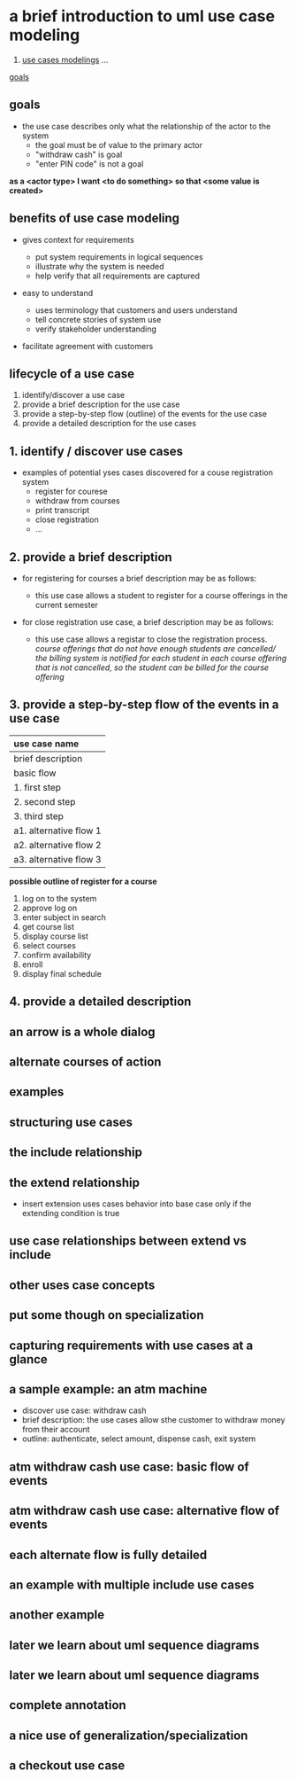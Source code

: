 # a brief introduction to uml use case modeling

1.  [use cases modelings](#use-cases-modeling)
...

[goals](#goals)

## goals

-  the use case describes only what the relationship of the actor to the system
    -  the goal must be of value to the primary actor
    -  "withdraw cash" is goal
    -  "enter PIN code" is not a goal

**as a \<actor type> I want \<to do something> so that \<some value is created>**

## benefits of use case modeling

-  gives context for requirements 
    -  put system requirements in logical sequences
    -  illustrate why the system is needed
    -  help verify that all requirements are captured

-  easy to understand
    -  uses terminology that customers and users understand
    -  tell concrete stories of system use
    -  verify stakeholder understanding

-  facilitate agreement with customers

## lifecycle of a use case

1.  identify/discover a use case
2.  provide a brief description for the use case
3.  provide a step-by-step flow (outline) of the events for the use case
4.  provide a detailed description for the use cases

##  1.  identify / discover use cases

-  examples of potential yses cases discovered for a couse registration system
    -  register for courese
    -  withdraw from courses
    -  print transcript
    -  close registration
    -  ...

##  2.  provide a brief description

-  for registering for courses a brief description may be as follows:
    -  this use case allows a student to register for a course offerings in the current semester

-  for close registration use case, a brief description may be as follows:
    -  this use case allows a registar to close the registration process.  _course offerings that do not have enough students are cancelled/  the billing system is notified for each student in each course offering that is not cancelled, so the student can be billed for the course offering_

##  3.  provide a step-by-step flow of the events in a use case

| use case name           |
|:------------------------|
| brief description       |
| basic flow              |
| 1.  first step          |
| 2.  second step         |
| 3.  third step          |
| a1.  alternative flow 1 |
| a2.  alternative flow 2 |
| a3.  alternative flow 3 |

**possible outline of register for a course**

1.  log on to the system
2.  approve log on
3.  enter subject in search
4.  get course list
5.  display course list
6.  select courses
7.  confirm availability
8.  enroll
9.  display final schedule

##  4.  provide a detailed description

##  an arrow is a whole dialog

##  alternate courses of action

##  examples

##  structuring use cases

##  the include relationship


##  the extend relationship

-  insert extension uses cases behavior into base case only if the extending condition is true

##  use case relationships between extend vs include

##  other uses case concepts

##  put some though on specialization

##  capturing requirements with use cases at a glance

##  a sample example:  an atm machine

-  discover use case:  withdraw cash
-  brief description:  the use cases allow sthe customer to withdraw money from their account
-  outline:  authenticate, select amount, dispense cash, exit system

##  atm withdraw cash use case:  basic flow of events

##  atm withdraw cash use case:  alternative flow of events 

##  each alternate flow is fully detailed

##  an example with multiple include use cases

##  another example

##  later we learn about uml sequence diagrams

##  later we learn about uml sequence diagrams

##  complete annotation

##  a nice use of generalization/specialization

##  a checkout use case

